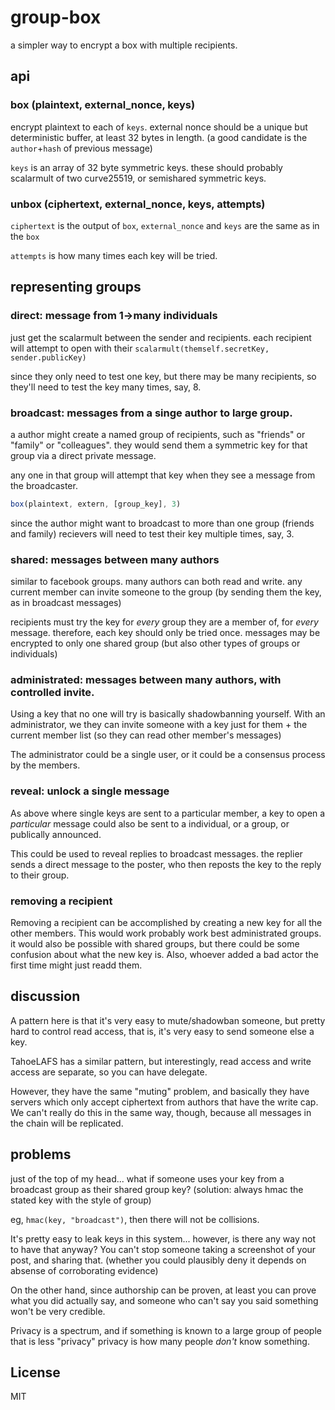 # group-box

a simpler way to encrypt a box with multiple recipients.

## api

### box (plaintext, external_nonce, keys)

encrypt plaintext to each of `keys`. external nonce should be a unique
but deterministic buffer, at least 32 bytes in length.
(a good candidate is the `author`+`hash` of previous message)

`keys` is an array of 32 byte symmetric keys.
these should probably scalarmult of two curve25519,
or semishared symmetric keys.

### unbox (ciphertext, external_nonce, keys, attempts)

`ciphertext` is the output of `box`,
`external_nonce` and `keys` are the same as in the `box`

`attempts` is how many times each key will be tried.

## representing groups

### direct: message from 1->many individuals

just get the scalarmult between the sender and recipients.
each recipient will attempt to open with their
`scalarmult(themself.secretKey, sender.publicKey)`

since they only need to test one key, but there may
be many recipients, so they'll need to test the key many times,
say, 8.

### broadcast: messages from a singe author to large group.

a author might create a named group of recipients,
such as "friends" or "family" or "colleagues".
they would send them a symmetric key for that group via
a direct private message.

any one in that group will attempt that key when they see
a message from the broadcaster.

``` js
box(plaintext, extern, [group_key], 3)
```

since the author might want to broadcast
to more than one group (friends and family)
recievers will need to test their key multiple times,
say, 3.

### shared: messages between many authors

similar to facebook groups. many authors can both read and write.
any current member can invite someone to the group
(by sending them the key, as in broadcast messages)

recipients must try the key for _every_ group they are a member
of, for _every_ message. therefore, each key should only be tried
once. messages may be encrypted to only one shared group
(but also other types of groups or individuals)

### administrated: messages between many authors, with controlled invite.

Using a key that no one will try is basically shadowbanning yourself.
With an administrator, we they can invite someone with a key
just for them + the current member list (so they can read other member's messages)

The administrator could be a single user, or it could be
a consensus process by the members.

### reveal: unlock a single message

As above where single keys are sent to a particular member,
a key to open a _particular_ message could also be sent
to a individual, or a group, or publically announced.

This could be used to reveal replies to broadcast messages.
the replier sends a direct message to the poster,
who then reposts the key to the reply to their group.

### removing a recipient

Removing a recipient can be accomplished by creating a new
key for all the other members. This would work probably work
best administrated groups. it would also be possible with
shared groups, but there could be some confusion about
what the new key is. Also, whoever added a bad actor the first
time might just readd them.

## discussion

A pattern here is that it's very easy to mute/shadowban someone,
but pretty hard to control read access, that is, it's very easy
to send someone else a key.

TahoeLAFS has a similar pattern, but interestingly, read access
and write access are separate, so you can have delegate.

However, they have the same "muting" problem, and basically
they have servers which only accept ciphertext from authors
that have the write cap. We can't really do this in the same
way, though, because all messages in the chain will be replicated.

## problems

just of the top of my head...
what if someone uses your key from a broadcast group as their
shared group key? (solution: always hmac the stated key with
the style of group)

eg, `hmac(key, "broadcast")`, then there will not be collisions.

It's pretty easy to leak keys in this system...
however, is there any way not to have that anyway?
You can't stop someone taking a screenshot of your post,
and sharing that. (whether you could plausibly deny it
depends on absense of corroborating evidence)

On the other hand, since authorship can be proven,
at least you can prove what you did actually say,
and someone who can't say you said something won't be very credible.

Privacy is a spectrum, and if something is known
to a large group of people that is less "privacy"
privacy is how many people _don't_ know something.

## License

MIT





